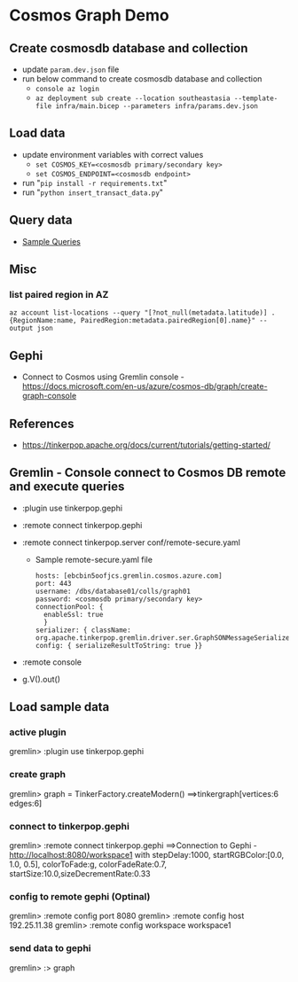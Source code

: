 # Cosmos Graph Demo

## Create cosmosdb database and collection

- update `param.dev.json` file
- run below command to create cosmosdb database and collection
  - ```console az login```
  - ```az deployment sub create --location southeastasia --template-file infra/main.bicep --parameters infra/params.dev.json```
  
## Load data

- update environment variables with correct values
  - ```set COSMOS_KEY=<cosmosdb primary/secondary key>```
  - ```set COSMOS_ENDPOINT=<cosmosdb endpoint>```
- run "```pip install -r requirements.txt```"
- run "```python insert_transact_data.py```"

## Query data

- [Sample Queries](load_data/sample_queries.md)


## Misc

### list paired region in AZ

```az account list-locations --query "[?not_null(metadata.latitude)] .{RegionName:name, PairedRegion:metadata.pairedRegion[0].name}" --output json```

## Gephi

- Connect to Cosmos using Gremlin console - <https://docs.microsoft.com/en-us/azure/cosmos-db/graph/create-graph-console>

## References

- <https://tinkerpop.apache.org/docs/current/tutorials/getting-started/>

## Gremlin - Console connect to Cosmos DB remote and execute queries

- :plugin use tinkerpop.gephi
- :remote connect tinkerpop.gephi
- :remote connect tinkerpop.server conf/remote-secure.yaml
  - Sample remote-secure.yaml file
    ```
    hosts: [ebcbin5oofjcs.gremlin.cosmos.azure.com]
    port: 443
    username: /dbs/database01/colls/graph01
    password: <cosmosdb primary/secondary key>
    connectionPool: {
      enableSsl: true
      }
    serializer: { className: org.apache.tinkerpop.gremlin.driver.ser.GraphSONMessageSerializerV2d0, config: { serializeResultToString: true }}
    ```

- :remote console
- g.V().out()

## Load sample data

### active plugin

gremlin> :plugin use tinkerpop.gephi

### create graph

gremlin> graph = TinkerFactory.createModern()
==>tinkergraph[vertices:6 edges:6]

### connect to tinkerpop.gephi

gremlin> :remote connect tinkerpop.gephi
==>Connection to Gephi - <http://localhost:8080/workspace1> with stepDelay:1000, startRGBColor:[0.0, 1.0, 0.5], colorToFade:g, colorFadeRate:0.7, startSize:10.0,sizeDecrementRate:0.33

### config to remote gephi (Optinal)

gremlin> :remote config port 8080
gremlin>  :remote config host 192.25.11.38
gremlin> :remote config workspace workspace1

### send data to gephi

gremlin> :> graph

